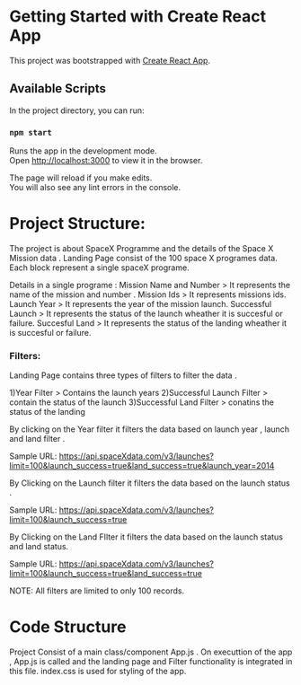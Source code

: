 # Getting Started with Create React App

This project was bootstrapped with [Create React App](https://github.com/facebook/create-react-app).

## Available Scripts

In the project directory, you can run:

### `npm start`

Runs the app in the development mode.\
Open [http://localhost:3000](http://localhost:3000) to view it in the browser.

The page will reload if you make edits.\
You will also see any lint errors in the console.

# Project Structure:

The project is about SpaceX Programme and the details of the Space X Mission data .
Landing Page consist of the 100 space X programes data.
Each block represent a single spaceX programe.

Details in a single programe :
Mission Name and Number > It represents the name of the mission and number . 
Mission Ids > It represents missions ids.
Launch Year > It represents the year of the mission launch.
Successful Launch > It represents the status of the launch wheather it is succesful or failure.
Succesful Land > It represents the status of the landing wheather it is succesful or failure.

### Filters:

Landing Page contains three types of filters to filter the data .

1)Year Filter > Contains the launch years 
2)Successful Launch Filter > contain the status of the launch
3)Successful Land Filter > conatins the status of the landing

By clicking on the Year filter it filters the data based on launch year , launch and land filter .

 Sample URL: 
 https://api.spaceXdata.com/v3/launches?limit=100&launch_success=true&land_success=true&launch_year=2014

By Clicking on the Launch filter it filters the data based on the launch status .

 Sample URL:
 https://api.spaceXdata.com/v3/launches?limit=100&launch_success=true
 
By Clicking on the Land FIlter it filters the data based on the launch status and land status.

 Sample URL:
 https://api.spaceXdata.com/v3/launches?limit=100&launch_success=true&land_success=true

NOTE:
All filters are limited to only 100 records.

# Code Structure

Project Consist of a main class/component App.js .
On executtion of the app , App.js is called and the landing page and Filter functionality is integrated in this file.
index.css is used for styling of the app.






